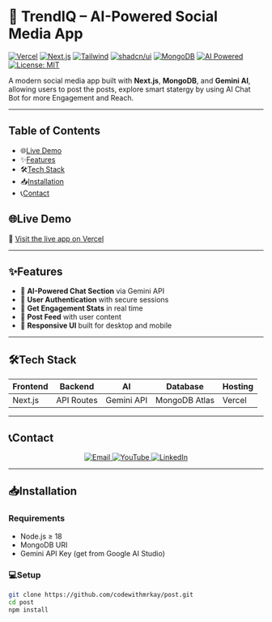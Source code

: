 # 🚀 TrendIQ – AI-Powered Social Media App

[![Vercel](https://img.shields.io/badge/Hosted%20on-Vercel-black?logo=vercel&style=flat)](https://post-vu47.vercel.app)
[![Next.js](https://img.shields.io/badge/Next.js-15-blue?logo=next.js)](https://nextjs.org/)
[![Tailwind](https://img.shields.io/badge/TailwindCSS-white?logo=tailwindcss)](https://tailwindcss.com/)
[![shadcn/ui](https://img.shields.io/badge/UI-shadcn/ui-purple?logo=storybook)](https://ui.shadcn.dev/)
[![MongoDB](https://img.shields.io/badge/MongoDB-Atlas-green?logo=mongodb)](https://mongodb.com)
[![AI Powered](https://img.shields.io/badge/AI-Gemini-blueviolet?logo=google)](https://makersuite.google.com/)
[![License: MIT](https://img.shields.io/badge/license-MIT-green)](LICENSE)

A modern social media app built with **Next.js**, **MongoDB**, and **Gemini AI**, allowing users to post the posts, explore smart statergy by using AI Chat Bot for more Engagement and Reach.

---

## Table of Contents

- 🌐[Live Demo](#live-demo)
- ✨[Features](#features)
- 🛠[Tech Stack](#tech-stack)
- 📥[Installation](#installation)
- 📞[Contact](#contact)

## 🌐Live Demo

🔗 [Visit the live app on Vercel](https://post-vu47.vercel.app)

---

## ✨Features

- 🤖 **AI-Powered Chat Section** via Gemini API  
- 🔐 **User Authentication** with secure sessions  
- 📝 **Get Engagement Stats** in real time  
- 💬 **Post Feed** with user content  
- 🎨 **Responsive UI** built for desktop and mobile  

---

## 🛠Tech Stack

| Frontend | Backend    | AI         | Database       | Hosting |
|----------|------------|------------|----------------|---------|
| Next.js  | API Routes | Gemini API | MongoDB Atlas  | Vercel  |

---

## 📞Contact

<p align="center"> 
  <a href="mailto:kkadam58707@gmail.com" target="_blank"> 
    <img src="https://img.shields.io/badge/Email-kkadam58707@gmail.com-800080?style=for-the-badge&logo=gmail&logoColor=white" alt="Email"> 
  </a> 
 <a href="https://www.youtube.com/@Code_Gully" target="_blank"> 
  <img src="https://img.shields.io/badge/YouTube-Code_Gully-FF0000?style=for-the-badge&logo=youtube&logoColor=white" alt="YouTube"> 
 </a> 
 <a href="https://www.linkedin.com/in/karan-kadam-777621366/" target="_blank">
    <img src="https://img.shields.io/badge/LinkedIn-Karan%20Kadam-0A66C2?style=for-the-badge&logo=linkedin&logoColor=white" alt="LinkedIn"> 
 </a> 
</p>

---

## 📥Installation

### Requirements

- Node.js ≥ 18  
- MongoDB URI  
- Gemini API Key (get from Google AI Studio)  

### 💻Setup

```bash
git clone https://github.com/codewithmrkay/post.git
cd post
npm install
